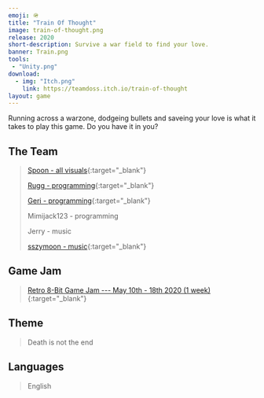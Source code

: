 ```yaml
---
emoji: 🪖
title: "Train Of Thought"
image: train-of-thought.png
release: 2020
short-description: Survive a war field to find your love.
banner: Train.png
tools:
 - "Unity.png"
download:
  - img: "Itch.png"
    link: https://teamdoss.itch.io/train-of-thought
layout: game
---
```


Running across a warzone, dodgeing bullets and saveing your love is what it takes to play this game. Do you have it in you?

## The Team

> [Spoon - all visuals](https://spoon-boi.itch.io/){:target="_blank"}
>
> [Rugg - programming](https://rugg.itch.io/){:target="_blank"}
>
> [Geri - programming](https://geri8.itch.io/){:target="_blank"}
>
> Mimijack123 - programming
>
> Jerry - music
>
> [sszymoon - music](https://osmineenitro.itch.io/){:target="_blank"}

## Game Jam

> [Retro 8-Bit Game Jam --- May 10th - 18th 2020 (1 week)](https://itch.io/jam/retro-8-bit/){:target="_blank"}

## Theme

> Death is not the end

## Languages

> English
